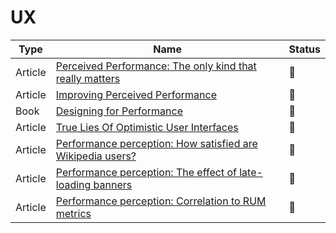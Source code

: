 # UX

| Type    | Name                                                                                                                                                              | Status          |
| ------- | ----------------------------------------------------------------------------------------------------------------------------------------------------------------- | --------------- |
| Article | [Perceived Performance: The only kind that really matters](https://www.youtube.com/watch?v=USH4iPQ44LQ)                                                           | :bookmark_tabs: |
| Article | [Improving Perceived Performance](./improve-perceived-performance.pdf)                                                                                            | :bookmark_tabs: |
| Book    | [Designing for Performance](https://designingforperformance.com)                                                                                                  | :bookmark_tabs: |
| Article | [True Lies Of Optimistic User Interfaces](https://www.smashingmagazine.com/2016/11/true-lies-of-optimistic-user-interfaces)                                       | :bookmark_tabs: |
| Article | [Performance perception: How satisfied are Wikipedia users?](https://techblog.wikimedia.org/2019/05/29/performance-perception-how-satisfied-are-wikipedia-users)  | :bookmark_tabs: |
| Article | [Performance perception: The effect of late-loading banners](https://techblog.wikimedia.org/2019/06/13/performance-perception-the-effect-of-late-loading-banners) | :bookmark_tabs: |
| Article | [Performance perception: Correlation to RUM metrics](https://techblog.wikimedia.org/2019/06/17/performance-perception-correlation-to-rum-metrics)                 | :bookmark_tabs: |
